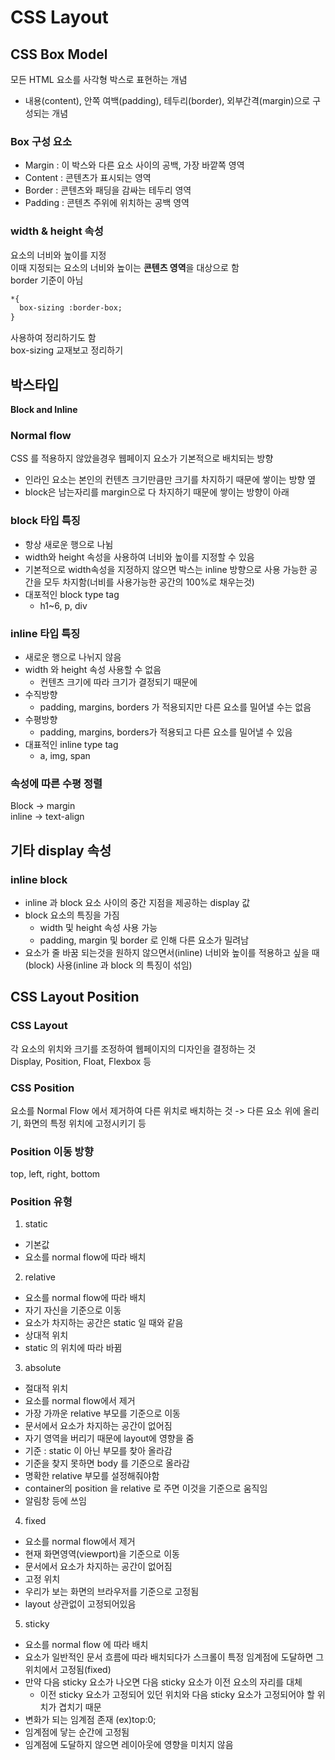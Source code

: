 # CSS Layout
## CSS Box Model
모든 HTML 요소를 사각형 박스로 표현하는 개념
- 내용(content), 안쪽 여백(padding), 테두리(border), 외부간격(margin)으로 구성되는 개념
### Box 구성 요소
- Margin : 이 박스와 다른 요소 사이의 공백, 가장 바깥쪽 영역
- Content : 콘텐츠가 표시되는 영역
- Border : 콘텐츠와 패딩을 감싸는 테두리 영역
- Padding : 콘텐츠 주위에 위치하는 공백 영역
### width & height 속성
요소의 너비와 높이를 지정<br>
이때 지정되는 요소의 너비와 높이는 **콘텐츠 영역**을 대상으로 함<br>
border 기준이 아님
```html
*{
  box-sizing :border-box;
}
```
사용하여 정리하기도 함<br>
box-sizing 교재보고 정리하기


## 박스타입
**Block and Inline**
### Normal flow
CSS 를 적용하지 않았을경우 웹페이지 요소가 기본적으로 배치되는 방향
- 인라인 요소는 본인의 컨텐츠 크기만큼만 크기를 차지하기 때문에 쌓이는 방향 옆
- block은 남는자리를 margin으로 다 차지하기 때문에 쌓이는 방향이 아래
### block 타입 특징
- 항상 새로운 행으로 나뉨
- width와 height 속성을 사용하여 너비와 높이를 지정할 수 있음
- 기본적으로 width속성을 지정하지 않으면 박스는 inline 방향으로 사용 가능한 공간을 모두 차지함(너비를 사용가능한 공간의 100%로 채우는것)
- 대포적인 block type tag
  - h1~6, p, div
### inline 타입 특징
- 새로운 행으로 나뉘지 않음
- width 와 height 속성 사용할 수 없음
  - 컨텐츠 크기에 따라 크기가 결정되기 때문에 
- 수직방향
  - padding, margins, borders 가 적용되지만 다른 요소를 밀어낼 수는 없음
- 수평방향 
  - padding, margins, borders가 적용되고 다른 요소를 밀어낼 수 있음
- 대표적인 inline type tag
  - a, img, span


### 속성에 따른 수평 정렬
Block -> margin <br>
inline -> text-align

## 기타 display 속성
### inline block
- inline 과 block 요소 사이의 중간 지점을 제공하는 display 값
- block 요소의 특징을 가짐
  - width 및 height 속성 사용 가능
  - padding, margin 및 border 로 인해 다른 요소가 밀려남
- 요소가 줄 바꿈 되는것을 원하지 않으면서(inline) 너비와 높이를 적용하고 싶을 때(block) 사용(inline 과 block 의 특징이 섞임)


## CSS Layout Position
### CSS Layout
각 요소의 위치와 크기를 조정하여 웹페이지의 디자인을 결정하는 것<br>
Display, Position, Float, Flexbox 등
### CSS Position
요소를 Normal Flow 에서 제거하여 다른 위치로 배치하는 것
-> 다른 요소 위에 올리기, 화면의 특정 위치에 고정시키기 등
### Position 이동 방향
top, left, right, bottom
### Position 유형
1. static
  - 기본값
  - 요소를 normal flow에 따라 배치
2. relative 
  - 요소를 normal flow에 따라 배치
  - 자기 자신을 기준으로 이동
  - 요소가 차지하는 공간은 static 일 때와 같음
  - 상대적 위치
  - static 의 위치에 따라 바뀜
3. absolute
  - 절대적 위치
  - 요소를 normal flow에서 제거
  - 가장 가까운 relative 부모를 기준으로 이동
  - 문서에서 요소가 차지하는 공간이 없어짐
  - 자기 영역을 버리기 때문에 layout에 영향을 줌 
  - 기준 : static 이 아닌 부모를 찾아 올라감
  - 기준을 찾지 못하면 body 를 기준으로 올라감
  - 명확한 relative 부모를 설정해줘야함
  - container의 position 을 relative 로 주면 이것을 기준으로 움직임
  - 알림창 등에 쓰임 
4. fixed
  - 요소를 normal flow에서 제거
  - 현재 화면영역(viewport)을 기준으로 이동
  - 문서에서 요소가 차지하는 공간이 없어짐
  - 고정 위치
  - 우리가 보는 화면의 브라우저를 기준으로 고정됨
  - layout 상관없이 고정되어있음
5. sticky
  - 요소를 normal flow 에 따라 배치
  - 요소가 일반적인 문서 흐름에 따라 배치되다가 스크롤이 특정 임계점에 도달하면 그 위치에서 고정됨(fixed)
  - 만약 다음 sticky 요소가 나오면 다음 sticky 요소가 이전 요소의 자리를 대체
    - 이전 sticky 요소가 고정되어 있던 위치와 다음 sticky 요소가 고정되어야 할 위치가 겹치기 때문
  - 변화가 되는 임계점 존재 (ex)top:0;
  - 임계점에 닿는 순간에 고정됨
  - 임계점에 도달하지 않으면 레이아웃에 영향을 미치지 않음
  